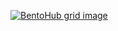[![BentoHub grid image](https://cloud.appwrite.io/v1/storage/buckets/667d390e003b1971a8be/files/66a6949e00177d1f1795/preview?project=667d35ca0017fb21fc6c)](https://bentohub.netlify.app/)
